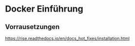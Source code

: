 # Docker Einführung

## Vorrausetzungen
https://rise.readthedocs.io/en/docs_hot_fixes/installation.html
